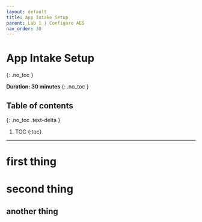 ```yaml
---
layout: default
title: App Intake Setup
parent: Lab 1 | Configure AES
nav_order: 30
---
```


# App Intake Setup
{: .no_toc }

**Duration: 30 minutes**
{: .no_toc }

## Table of contents
{: .no_toc .text-delta }

1. TOC
{:toc}

---

# first thing

# second thing

## another thing